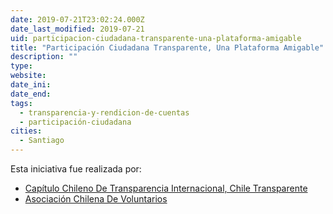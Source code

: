 ```yaml
---
date: 2019-07-21T23:02:24.000Z
date_last_modified: 2019-07-21
uid: participacion-ciudadana-transparente-una-plataforma-amigable
title: "Participación Ciudadana Transparente, Una Plataforma Amigable"
description: ""
type: 
website: 
date_ini: 
date_end: 
tags:
  - transparencia-y-rendicion-de-cuentas
  - participación-ciudadana
cities: 
  - Santiago
---
```


Esta iniciativa fue realizada por:

- [Capítulo Chileno De Transparencia Internacional, Chile Transparente](/organizaciones/capitulo-chileno-de-transparencia-internacional-chile-transparente)
- [Asociación Chilena De Voluntarios](/organizaciones/asociacion-chilena-de-voluntarios)

